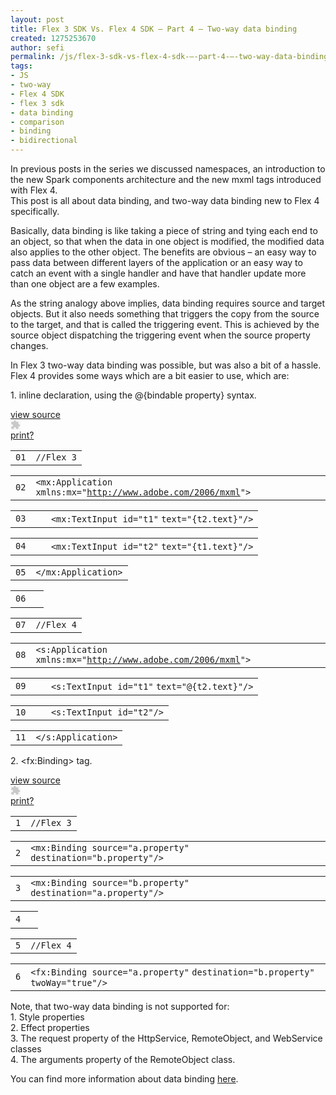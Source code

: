 ```yaml
---
layout: post
title: Flex 3 SDK Vs. Flex 4 SDK – Part 4 – Two-way data binding
created: 1275253670
author: sefi
permalink: /js/flex-3-sdk-vs-flex-4-sdk-–-part-4-–-two-way-data-binding
tags:
- JS
- two-way
- Flex 4 SDK
- flex 3 sdk
- data binding
- comparison
- binding
- bidirectional
---
```

<p>In previous posts in the series we discussed namespaces, an introduction to the new Spark components architecture and the new mxml tags introduced with Flex 4.<br />
This post is all about data binding, and two-way data binding new to Flex 4 specifically.</p>
<p>Basically, data binding is like taking a piece of string and tying each end to an object, so that when the data in one object is modified, the modified data also applies to the other object. The benefits are obvious &ndash; an easy way to pass data between different layers of the application or an easy way to catch an event with a single handler and have that handler update more than one object are a few examples.</p>
<p>As the string analogy above implies, data binding requires source and target objects. But it also needs something that triggers the copy from the source to the target, and that is called the triggering event. This is achieved by the source object dispatching the triggering event when the source property changes.</p>
<p>In Flex 3 two-way data binding was possible, but was also a bit of a hassle. Flex 4 provides some ways which are a bit easier to use, which are:</p>
<p>1. inline declaration, using the @{bindable property} syntax.</p>
<div id="highlighter_239880" class="syntaxhighlighter  java">
<div class="bar                      ">
<div class="toolbar"><a href="http://flexblackbelt.wordpress.com/2010/05/30/flex-3-sdk-vs-flex-4-sdk-part-4-two-way-data-binding/#viewSource" title="view source" style="width: 16px; height: 16px;" class="item viewSource">view source</a>
<div class="item copyToClipboard"><embed width="16" height="16" src="http://s1.wp.com/wp-content/plugins/syntaxhighlighter/syntaxhighlighter/scripts/clipboard.swf?m=1253219630g" menu="false" flashvars="highlighterId=highlighter_239880" wmode="transparent" allowscriptaccess="always" title="copy to clipboard" type="application/x-shockwave-flash" id="highlighter_239880_clipboard"></embed></div>
<a href="http://flexblackbelt.wordpress.com/2010/05/30/flex-3-sdk-vs-flex-4-sdk-part-4-two-way-data-binding/#printSource" title="print" style="width: 16px; height: 16px;" class="item printSource">print</a><a href="http://flexblackbelt.wordpress.com/2010/05/30/flex-3-sdk-vs-flex-4-sdk-part-4-two-way-data-binding/#about" title="?" style="width: 16px; height: 16px;" class="item about">?</a></div>
</div>
<div class="lines">
<div class="line alt1">
<table>
    <tbody>
        <tr>
            <td class="number"><code>01</code></td>
            <td class="content"><code class="java comments">//Flex 3</code></td>
        </tr>
    </tbody>
</table>
</div>
<div class="line alt2">
<table>
    <tbody>
        <tr>
            <td class="number"><code>02</code></td>
            <td class="content"><code class="java plain">&lt;mx:Application xmlns:mx=</code><code class="java string">&quot;<a href="http://www.adobe.com/2006/mxml">http://www.adobe.com/2006/mxml</a>&quot;</code><code class="java plain">&gt;</code></td>
        </tr>
    </tbody>
</table>
</div>
<div class="line alt1">
<table>
    <tbody>
        <tr>
            <td class="number"><code>03</code></td>
            <td class="content"><code class="spaces">&nbsp;&nbsp;&nbsp;</code><code class="java plain">&lt;mx:TextInput id=</code><code class="java string">&quot;t1&quot;</code> <code class="java plain">text=</code><code class="java string">&quot;{t2.text}&quot;</code><code class="java plain">/&gt;</code></td>
        </tr>
    </tbody>
</table>
</div>
<div class="line alt2">
<table>
    <tbody>
        <tr>
            <td class="number"><code>04</code></td>
            <td class="content"><code class="spaces">&nbsp;&nbsp;&nbsp;</code><code class="java plain">&lt;mx:TextInput id=</code><code class="java string">&quot;t2&quot;</code> <code class="java plain">text=</code><code class="java string">&quot;{t1.text}&quot;</code><code class="java plain">/&gt;</code></td>
        </tr>
    </tbody>
</table>
</div>
<div class="line alt1">
<table>
    <tbody>
        <tr>
            <td class="number"><code>05</code></td>
            <td class="content"><code class="java plain">&lt;/mx:Application&gt;</code></td>
        </tr>
    </tbody>
</table>
</div>
<div class="line alt2">
<table>
    <tbody>
        <tr>
            <td class="number"><code>06</code></td>
            <td class="content">&nbsp;</td>
        </tr>
    </tbody>
</table>
</div>
<div class="line alt1">
<table>
    <tbody>
        <tr>
            <td class="number"><code>07</code></td>
            <td class="content"><code class="java comments">//Flex 4</code></td>
        </tr>
    </tbody>
</table>
</div>
<div class="line alt2">
<table>
    <tbody>
        <tr>
            <td class="number"><code>08</code></td>
            <td class="content"><code class="java plain">&lt;s:Application xmlns:mx=</code><code class="java string">&quot;<a href="http://www.adobe.com/2006/mxml">http://www.adobe.com/2006/mxml</a>&quot;</code><code class="java plain">&gt;</code></td>
        </tr>
    </tbody>
</table>
</div>
<div class="line alt1">
<table>
    <tbody>
        <tr>
            <td class="number"><code>09</code></td>
            <td class="content"><code class="spaces">&nbsp;&nbsp;&nbsp;</code><code class="java plain">&lt;s:TextInput id=</code><code class="java string">&quot;t1&quot;</code> <code class="java plain">text=</code><code class="java string">&quot;@{t2.text}&quot;</code><code class="java plain">/&gt;</code></td>
        </tr>
    </tbody>
</table>
</div>
<div class="line alt2">
<table>
    <tbody>
        <tr>
            <td class="number"><code>10</code></td>
            <td class="content"><code class="spaces">&nbsp;&nbsp;&nbsp;</code><code class="java plain">&lt;s:TextInput id=</code><code class="java string">&quot;t2&quot;</code><code class="java plain">/&gt;</code></td>
        </tr>
    </tbody>
</table>
</div>
<div class="line alt1">
<table>
    <tbody>
        <tr>
            <td class="number"><code>11</code></td>
            <td class="content"><code class="java plain">&lt;/s:Application&gt;</code></td>
        </tr>
    </tbody>
</table>
</div>
</div>
</div>
<p>2. &lt;fx:Binding&gt; tag.</p>
<div id="highlighter_856117" class="syntaxhighlighter  java">
<div class="bar                ">
<div class="toolbar"><a href="http://flexblackbelt.wordpress.com/2010/05/30/flex-3-sdk-vs-flex-4-sdk-part-4-two-way-data-binding/#viewSource" title="view source" style="width: 16px; height: 16px;" class="item viewSource">view source</a>
<div class="item copyToClipboard"><embed width="16" height="16" src="http://s1.wp.com/wp-content/plugins/syntaxhighlighter/syntaxhighlighter/scripts/clipboard.swf?m=1253219630g" menu="false" flashvars="highlighterId=highlighter_856117" wmode="transparent" allowscriptaccess="always" title="copy to clipboard" type="application/x-shockwave-flash" id="highlighter_856117_clipboard"></embed></div>
<a href="http://flexblackbelt.wordpress.com/2010/05/30/flex-3-sdk-vs-flex-4-sdk-part-4-two-way-data-binding/#printSource" title="print" style="width: 16px; height: 16px;" class="item printSource">print</a><a href="http://flexblackbelt.wordpress.com/2010/05/30/flex-3-sdk-vs-flex-4-sdk-part-4-two-way-data-binding/#about" title="?" style="width: 16px; height: 16px;" class="item about">?</a></div>
</div>
<div class="lines">
<div class="line alt1">
<table>
    <tbody>
        <tr>
            <td class="number"><code>1</code></td>
            <td class="content"><code class="java comments">//Flex 3</code></td>
        </tr>
    </tbody>
</table>
</div>
<div class="line alt2">
<table>
    <tbody>
        <tr>
            <td class="number"><code>2</code></td>
            <td class="content"><code class="java plain">&lt;mx:Binding source=</code><code class="java string">&quot;a.property&quot;</code> <code class="java plain">destination=</code><code class="java string">&quot;b.property&quot;</code><code class="java plain">/&gt;</code></td>
        </tr>
    </tbody>
</table>
</div>
<div class="line alt1">
<table>
    <tbody>
        <tr>
            <td class="number"><code>3</code></td>
            <td class="content"><code class="java plain">&lt;mx:Binding source=</code><code class="java string">&quot;b.property&quot;</code> <code class="java plain">destination=</code><code class="java string">&quot;a.property&quot;</code><code class="java plain">/&gt;</code></td>
        </tr>
    </tbody>
</table>
</div>
<div class="line alt2">
<table>
    <tbody>
        <tr>
            <td class="number"><code>4</code></td>
            <td class="content">&nbsp;</td>
        </tr>
    </tbody>
</table>
</div>
<div class="line alt1">
<table>
    <tbody>
        <tr>
            <td class="number"><code>5</code></td>
            <td class="content"><code class="java comments">//Flex 4</code></td>
        </tr>
    </tbody>
</table>
</div>
<div class="line alt2">
<table>
    <tbody>
        <tr>
            <td class="number"><code>6</code></td>
            <td class="content"><code class="java plain">&lt;fx:Binding source=</code><code class="java string">&quot;a.property&quot;</code> <code class="java plain">destination=</code><code class="java string">&quot;b.property&quot;</code> <code class="java plain">twoWay=</code><code class="java string">&quot;true&quot;</code><code class="java plain">/&gt;</code></td>
        </tr>
    </tbody>
</table>
</div>
</div>
</div>
<p>Note, that two-way data binding is not supported for:<br />
1. Style properties<br />
2. Effect properties<br />
3. The request property of the HttpService, RemoteObject, and WebService classes<br />
4. The arguments property of the RemoteObject class.</p>
<p>You can find more information about data binding <a target="_blank" href="http://help.adobe.com/en_US/Flex/4.0/UsingSDK/WS2db454920e96a9e51e63e3d11c0bf69084-7fe7.html">here</a>.</p>
